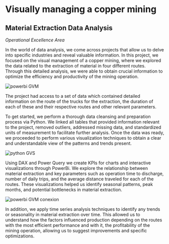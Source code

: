 # Visually managing a copper mining 
## Material Extraction Data Analysis
<em>Operational Excellence Area</em>

In the world of data analysis, we come across projects that allow us to delve into specific industries and reveal valuable information. In this project, we focused on the visual management of a copper mining, where we explored the data related to the extraction of material in four different routes. Through this detailed analysis, we were able to obtain crucial information to optimize the efficiency and productivity of the mining operation.

![powerbi GVM](https://github.com/javierahartog/Portfolio/assets/134547879/a42955be-425b-4556-989f-f3d0928ac6c2)

The project had access to a set of data which contained detailed information on the route of the trucks for the extraction, the duration of each of these and their respective routes and other relevant parameters.

To get started, we perform a thorough data cleansing and preparation process via Python. We linked all tables that provided information relevant to the project, removed outliers, addressed missing data, and standardized units of measurement to facilitate further analysis. Once the data was ready, we proceeded to perform various visualization techniques to obtain a clear and understandable view of the patterns and trends present.

![python GVS](https://github.com/javierahartog/Portfolio/assets/134547879/0c00f0cd-0d5b-44e5-8825-26fe20c75f1d)

Using DAX and Power Query we create KPIs for charts and interactive visualizations through PowerBi. We explore the relationship between material extraction and key parameters such as operation time to discharge, number of daily trips, and the average distance traveled for each of the routes. These visualizations helped us identify seasonal patterns, peak months, and potential bottlenecks in material extraction.

![powerbi GVM conexion](https://github.com/javierahartog/Portfolio/assets/134547879/45981787-7fa2-4881-b705-a5f6b0e3ec9c)

In addition, we apply time series analysis techniques to identify any trends or seasonality in material extraction over time. This allowed us to understand how the factors influenced production depending on the routes with the most efficient performance and with it, the profitability of the mining operation, allowing us to suggest improvements and specific optimizations.
